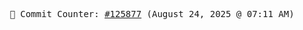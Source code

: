 <p align="center">
    <samp>
        📮 Commit Counter: <a href="https://github.com/Javascript-void0/Javascript-void0/commits/main">#125877</a> (August 24, 2025 @ 07:11 AM)
    </samp>
</p>